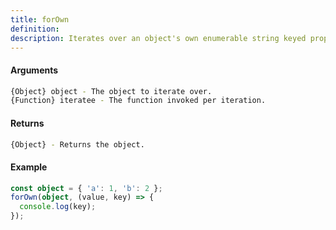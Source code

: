 ```yaml
---
title: forOwn
definition: 
description: Iterates over an object's own enumerable string keyed properties, calling `iteratee` for each property.
---
```



#### Arguments


```bash
{Object} object - The object to iterate over.
{Function} iteratee - The function invoked per iteration.
```


#### Returns


```bash
{Object} - Returns the object.
```


#### Example


```ts
const object = { 'a': 1, 'b': 2 };forOwn(object, (value, key) => {  console.log(key);});
```